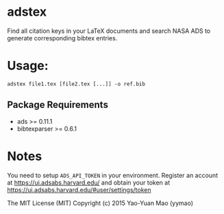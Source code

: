 # adstex
Find all citation keys in your LaTeX documents and search NASA ADS to generate corresponding bibtex entries.

# Usage: 

    adstex file1.tex [file2.tex [...]] -o ref.bib

## Package Requirements
- ads >= 0.11.1
- bibtexparser >= 0.6.1

# Notes
You need to setup `ADS_API_TOKEN` in your environment.
Register an account at https://ui.adsabs.harvard.edu/
and obtain your token at https://ui.adsabs.harvard.edu/#user/settings/token


The MIT License (MIT)
Copyright (c) 2015 Yao-Yuan Mao (yymao)

